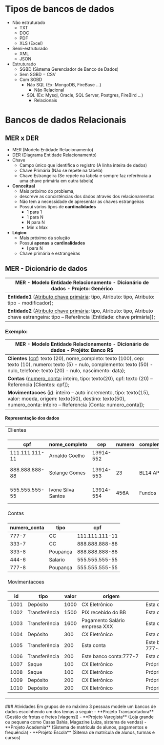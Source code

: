 # Tipos de bancos de dados
- Não estruturado
  - TXT
  - DOC
  - PDF
  - XLS (Excel)
- Semi-estruturado
  - XML
  - JSON
- Estruturado
	- SGBD (Sistema Gerenciador de Banco de Dados)
	- Sem SGBD = CSV
	- Com SGBD
		- Não SQL (Ex: MongoDB, FireBase ...)
			- Não Relacional
		- SQL (Ex: Mysql, Oracle, SQL Server, Postgres, FireBird ...)
			- Relacionais

# Bancos de dados Relacionais
## MER x DER
- MER (Modelo Entidade Relacionamento)
- DER (Diagrama Entidade Relacionamento)
- Chave
	- Campo único que identifica o registro (A linha inteira de dados)
	- Chave Primária (Não se repete na tabela)
	- Chave Estrangeira (Se repete na tabela e sempre faz referência a uma chave primária em outra tabela)
- <b>Conceitual</b>
	- Mais próximo do problema,
	- descreve as concistências dos dados através dos relacionamentos
	- Não tem a necessidade de apresentar as chaves estrangeiras
	- Possui vários tipos de **cardinalidades**
		- 1 para 1
		- 1 para N
		- N para N
		- Min x Max
- <b>Lógico</b>
	- Mais próximo da solução
	- Possui **apenas** a **cardinalidades**
		- I para N
	- Chave primária e estrangeiras

## MER - Dicionário de dados
|MER - Modelo Entidade Relacionamento - Dicionário de dados - Projeto: Genérico|
|-|
|**Entidade1** (<U>Atributo chave primária</U>: tipo, Atributo: tipo, Atributo: tipo - modificador);|
|**Entidade2** (<U>Atributo chave primária</U>: tipo, Atributo: tipo, Atributo chave estrangeira: tipo – Referência [Entidade: chave primária]);|

### Exemplo:
|MER - Modelo Entidade Relacionamento - Dicionário de dados - Projéto: Banco R$|
|-|
|**Clientes** (<U>cpf</U>: texto (20), nome_completo: texto (100), cep: texto (10), numero: texto (5) - nulo, complemento: texto (50) - nulo, telefone: texto (20) - nulo, nascimento: data);|
|**Contas** (<U>numero_conta</U>: inteiro, tipo: texto(20), cpf: texto (20) – Referencia [Clientes: cpf]);|
|**Movimentacoes** (<U>id</U>: inteiro – auto incremento, tipo: texto(15), valor: moeda, origem: texto(50), destino: texto(50), numero_conta: inteiro – Referencia [Conta: numero_conta]);|
#### Representação dos dados
<table>
<tr>
<td>Clientes</td>		
</tr>
<tr>
<td>

|cpf|nome_completo|cep|numero|complemento|telefone|nascimento|
|-|-|-|-|-|-|-|
|111.111.111-11|Arnaldo Coelho|13914-552| | | |1960-10-03|
|888.888.888-88|Solange Gomes|13914-553|23|BL14 AP44|19-98788-8789|1980-08-13|
|555.555.555-55|Ivone Silva Santos|13914-554|456A|Fundos|19-99878-8888|2001-05-26|
</td>
</tr>
<tr>
<td>Contas</td>
</tr>
<tr>
<td>

|numero_conta|tipo|cpf|
|-|-|-|
|777-7|CC|111.111.111-11|
|333-7|CC|888.888.888-88|
|333-8|Poupança|888.888.888-88|
|444-6|Salario|555.555.555-55|
|777-8|Poupança|555.555.555-55|
</td>
</tr>
<tr>
<td>Movimentacoes</td>
</tr>
<tr>
<td>

|id|tipo|valor|origem|destino|numero_conta|
|-|-|-|-|-|-|
|1001|Depósito|1000|CX Eletrônico|Esta conta|777-7|
|1002|Transferência|1500|PIX recebido do BB|Esta conta|333-8|
|1003|Transferência|1600|Pagamento Salário empresa XXX|Esta conta|444-6|
|1004|Depósito|300|CX Eletrônico|Esta conta|777-8|
|1005|Transferência|200|Esta conta|Este banco conta: 777-8|777-7|
|1006|Transferência|200|Este banco conta:777-7|Esta conta|777-8|
|1007|Saque|100|CX Eletrônico|Própria conta|777-7|
|1008|Saque|100|CX Eletrônico|Própria conta|333-7|
|1009|Depósito|200|CX Eletrônico|Própria conta|333-8|
|1010|Depósito|200|CX Eletrônico|Própria conta|777-8|
</td>
</tr>
</table>
### Atividades
Em grupos de no máximo 3 pessoas modele um bancos de dados escolnhendo um dos temas a seguir:
- **Projeto Transportadora** (Gestão de frotas e fretes [viagens])
- **Projeto Varegista** (Loja grande ou pequena como Casas Bahia, Magazine Luiza, sistema de vendas)
- **Projeto Academia** (Sistema de matrícula de alunos, pagamentos e frequência)
- **Projeto Escola** (Sitema de matrícula de alunos, turmas e cursos)

